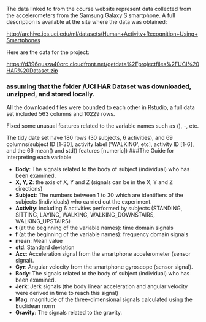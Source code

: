 The data linked to from the course website represent data collected from the accelerometers from the Samsung Galaxy S smartphone. A full description is available at the site where the data was obtained: 

http://archive.ics.uci.edu/ml/datasets/Human+Activity+Recognition+Using+Smartphones 

Here are the data for the project: 

https://d396qusza40orc.cloudfront.net/getdata%2Fprojectfiles%2FUCI%20HAR%20Dataset.zip 

### assuming that the folder /UCI HAR Dataset was downloaded, unzipped, and stored locally.

All the downloaded files were bounded to each other in Rstudio, a full data set included 563 columns and 10229 rows. 

Fixed some unusual features related to the variable names such as (), -, etc. 

The tidy date set have 180 rows (30 subjects, 6 activities), and 69 columns(subject ID [1-30], activity label ['WALKING', etc], activity ID [1-6], and the 66 mean() and std() features [numeric])
###The Guide for interpreting each variable
* <strong>Body</strong>: The signals related to the body of subject (individual) who has been examined.
* <strong>X, Y, Z</strong>: the axis of X, Y and Z (signals can be in the X, Y and Z directions)
* <strong>Subject</strong>: The numbers between 1 to 30 which are identifiers of the subjects (individuals) who carried out the experiment.
* <strong>Activity</strong>: including 6 activities performed by subjects (STANDING, SITTING, LAYING, WALKING, WALKING_DOWNSTAIRS, WALKING_UPSTAIRS)
* <strong>t </strong>(at the beginning of the variable names): time domain signals
* <strong>f </strong>(at the beginning of the variable names): frequency domain signals
* <strong>mean</strong>: Mean value
* <strong>std</strong>: Standard deviation
* <strong>Acc</strong>: Acceleration signal from the smartphone accelerometer (sensor signal).
* <strong>Gyr</strong>: Angular velocity from the smartphone gyroscope (sensor signal).
* <strong>Body</strong>: The signals related to the body of subject (individual) who has been examined.
* <strong>Jerk</strong>: Jerk signals (the body linear acceleration and angular velocity were derived in time to reach this signal)
* <strong>Mag</strong>: magnitude of the three-dimensional signals calculated using the Euclidean norm
* <strong>Gravity</strong>: The signals related to the gravity.
